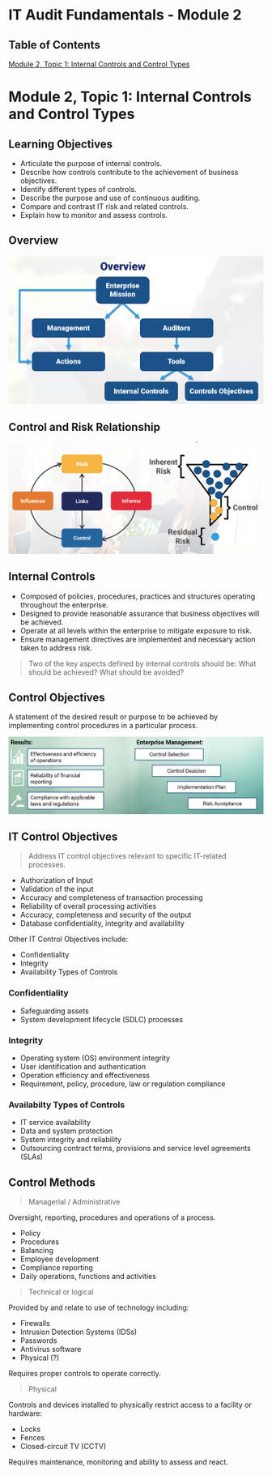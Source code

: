 # IT Audit Fundamentals - Module 2

## Table of Contents

[Module 2, Topic 1: Internal Controls and Control Types](#module-2-topic-1-internal-controls-and-control-types)

# Module 2, Topic 1: Internal Controls and Control Types

## Learning Objectives

- Articulate the purpose of internal controls.
- Describe how controls contribute to the achievement of business objectives.
- Identify different types of controls.
- Describe the purpose and use of continuous auditing.
- Compare and contrast IT risk and related controls.
- Explain how to monitor and assess controls.

## Overview

![Overview of Controls](./_img/Module2_Topic1_Overview.png)

## Control and Risk Relationship

![Control and Risk Relationship](./_img/Module2_Topic1_Control_and_Risk_Relationship.png)

## Internal Controls

- Composed of policies, procedures, practices and structures operating throughout the enterprise.
- Designed to provide reasonable assurance that business objectives will be achieved.
- Operate at all levels within the enterprise to mitigate exposure to risk.
- Ensure management directives are implemented and necessary action taken to address risk.

> Two of the key aspects defined by internal controls should be: What should be achieved? What should be avoided?

## Control Objectives

A statement of the desired result or purpose to be achieved by implementing control procedures in a particular process.

![Control Objectives](./_img/Module2_Topic1_Control_Objectives.png)

## IT Control Objectives

> Address IT control objectives relevant to specific IT-related processes.

- Authorization of Input
- Validation of the input
- Accuracy and completeness of transaction processing
- Reliability of overall processing activities
- Accuracy, completeness and security of the output
- Database confidentiality, integrity and availability

Other IT Control Objectives include:

- Confidentiality
- Integrity
- Availability Types of Controls

### Confidentiality

- Safeguarding assets
- System development lifecycle (SDLC) processes

### Integrity

- Operating system (OS) environment integrity
- User identification and authentication
- Operation efficiency and effectiveness
- Requirement, policy, procedure, law or regulation compliance

### Availabilty Types of Controls

- IT service availability
- Data and system protection
- System integrity and reliability
- Outsourcing contract terms, provisions and service level agreements (SLAs)

## Control Methods

> Managerial / Administrative

Oversight, reporting, procedures and operations of a process.

- Policy
- Procedures
- Balancing
- Employee development
- Compliance reporting
- Daily operations, functions and activities

> Technical or logical

Provided by and relate to use of technology including:

- Firewalls
- Intrusion Detection Systems (IDSs)
- Passwords
- Antivirus software
- Physical (?)

Requires proper controls to operate correctly.

> Physical

Controls and devices installed to physically restrict access to a facility or hardware:

- Locks
- Fences
- Closed-circuit TV (CCTV)

Requires maintenance, monitoring and ability to assess and react.

